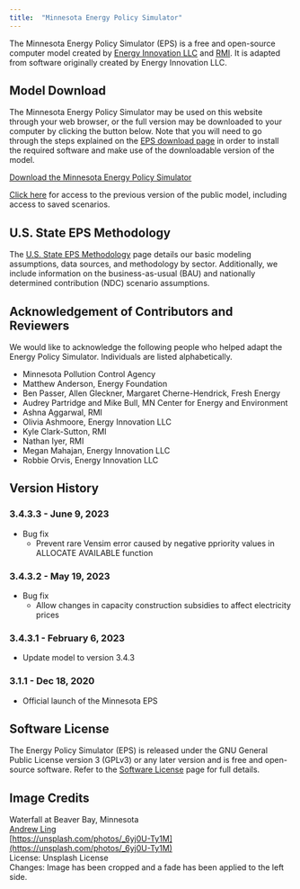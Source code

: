 ```yaml
---
title:  "Minnesota Energy Policy Simulator"
---
```


The Minnesota Energy Policy Simulator (EPS) is a free and open-source computer model created by [Energy Innovation LLC](https://energyinnovation.org/) and [RMI](https://rmi.org/).  It is adapted from software originally created by Energy Innovation LLC.

## Model Download

The Minnesota Energy Policy Simulator may be used on this website through your web browser, or the full version may be downloaded to your computer by clicking the button below.  Note that you will need to go through the steps explained on the [EPS download page](../download) in order to install the required software and make use of the downloadable version of the model.

<p><a href="https://github.com/EnergyInnovation/eps-minnesota/archive/3.4.3.3.zip" class="btn">Download the Minnesota Energy Policy Simulator</a></p>

[Click here](https://energypolicy.solutions/simulator/minnesota/en/104a3f0) for access to the previous version of the public model, including access to saved scenarios.

## U.S. State EPS Methodology

The [U.S. State EPS Methodology](../us-state-eps-methodology) page details our basic modeling assumptions, data sources, and methodology by sector. Additionally, we include information on the business-as-usual (BAU) and nationally determined contribution (NDC) scenario assumptions.

## Acknowledgement of Contributors and Reviewers

We would like to acknowledge the following people who helped adapt the Energy Policy Simulator.  Individuals are listed alphabetically.

* Minnesota Pollution Control Agency
* Matthew Anderson, Energy Foundation
* Ben Passer, Allen Gleckner, Margaret Cherne-Hendrick, Fresh Energy
* Audrey Partridge and Mike Bull, MN Center for Energy and Environment
* Ashna Aggarwal, RMI
* Olivia Ashmoore, Energy Innovation LLC
* Kyle Clark-Sutton, RMI
* Nathan Iyer, RMI
* Megan Mahajan, Energy Innovation LLC
* Robbie Orvis, Energy Innovation LLC

## Version History

### **3.4.3.3 - June 9, 2023**

* Bug fix
  * Prevent rare Vensim error caused by negative ppriority values in ALLOCATE AVAILABLE function

### **3.4.3.2 - May 19, 2023**

* Bug fix
  * Allow changes in capacity construction subsidies to affect electricity prices

### **3.4.3.1 - February 6, 2023**

* Update model to version 3.4.3

### **3.1.1 - Dec 18, 2020**

* Official launch of the Minnesota EPS

## Software License

The Energy Policy Simulator (EPS) is released under the GNU General Public License version 3 (GPLv3) or any later version and is free and open-source software.  Refer to the [Software License](../software-license) page for full details.

## Image Credits
Waterfall at Beaver Bay, Minnesota<br/>
[Andrew Ling](https://unsplash.com/@linginit?utm_source=unsplash&amp;utm_medium=referral&amp;utm_content=creditCopyText)<br/>
[https://unsplash.com/photos/_6yj0U-Ty1M](https://unsplash.com/photos/_6yj0U-Ty1M)<br/>
License: Unsplash License<br/>
Changes: Image has been cropped and a fade has been applied to the left side.<br/>
